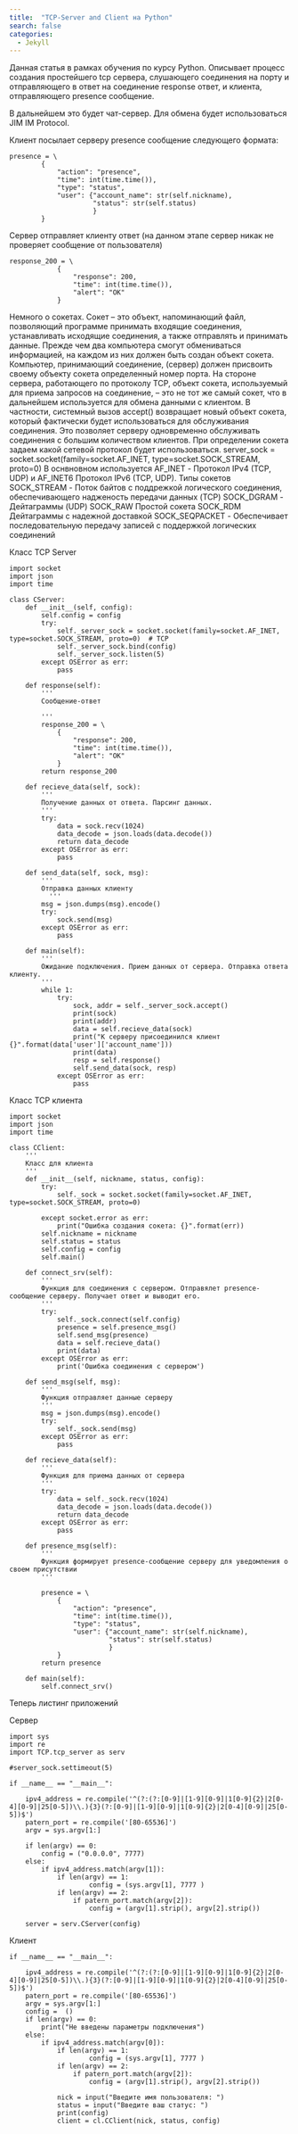 ```yaml
---
title:  "TCP-Server and Client на Python"
search: false
categories:
  - Jekyll
---
```


Данная статья в рамках обучения по курсу Python. Описывает процесс создания простейшего tcp сервера, слушающего соединения на порту и отправляющего в ответ на соединение response ответ, и клиента, отправляющего presence сообщение.

В дальнейшем это будет чат-сервер. Для обмена будет использоваться JIM IM Protocol.

Клиент посылает серверу presence сообщение следующего формата:
```
presence = \
        {
            "action": "presence",
            "time": int(time.time()),
            "type": "status",
            "user": {"account_name": str(self.nickname),
                     "status": str(self.status)
                     }
        }
```
Сервер отправляет клиенту ответ (на данном этапе сервер никак не проверяет сообщение от пользователя)
```
response_200 = \
            {
                "response": 200,
                "time": int(time.time()),
                "alert": "OK"
            }
```

Немного о сокетах. Сокет – это объект, напоминающий файл, позволяющий программе принимать входящие
соединения, устанавливать исходящие соединения, а также отправлять и принимать данные. Прежде
чем два компьютера смогут обмениваться информацией, на каждом из них должен быть создан объект
сокета.
Компьютер, принимающий соединение, (сервер) должен присвоить своему объекту сокета
определенный номер порта. На стороне сервера, работающего по протоколу TCP, объект сокета, используемый для приема
запросов на соединение, – это не тот же самый сокет, что в дальнейшем используется для обмена
данными с клиентом. В частности, системный вызов accept() возвращает новый объект сокета, который
фактически будет использоваться для обслуживания соединения. Это позволяет серверу
одновременно обслуживать соединения с большим количеством клиентов.
При определении сокета задаем какой сетевой протокол будет использоваться.
server_sock = socket.socket(family=socket.AF_INET, type=socket.SOCK_STREAM, proto=0)
В оснвновном используется AF_INET - Протокол IPv4 (TCP, UDP) и AF_INET6 Протокол IPv6 (TCP, UDP).
Типы сокетов
SOCK_STREAM - Поток байтов с поддрежкой логического соединения, обеспечивающего надженость передачи данных (TCP)
SOCK_DGRAM - Дейтаграммы (UDP)
SOCK_RAW Простой сокета
SOCK_RDM Дейтаграммы с надежной доставкой
SOCK_SEQPACKET - Обеспечивает последовательную передачу записей с поддержкой логических соединений



Класс TCP Server
```
import socket
import json
import time

class CServer:
    def __init__(self, config):
        self.config = config
        try:
            self._server_sock = socket.socket(family=socket.AF_INET, type=socket.SOCK_STREAM, proto=0)  # TCP
            self._server_sock.bind(config)
            self._server_sock.listen(5)
        except OSError as err:
            pass

    def response(self):
        '''
        Сообщение-ответ

        '''
        response_200 = \
            {
                "response": 200,
                "time": int(time.time()),
                "alert": "OK"
            }
        return response_200

    def recieve_data(self, sock):
        '''
        Получение данных от ответа. Парсинг данных.
        '''
        try:
            data = sock.recv(1024)
            data_decode = json.loads(data.decode())
            return data_decode
        except OSError as err:
            pass

    def send_data(self, sock, msg):
        '''
        Отправка данных клиенту
          '''
        msg = json.dumps(msg).encode()
        try:
            sock.send(msg)
        except OSError as err:
            pass

    def main(self):
        '''
        Ожидание подключения. Прием данных от сервера. Отправка ответа клиенту.
        '''
        while 1:
            try:
                sock, addr = self._server_sock.accept()
                print(sock)
                print(addr)
                data = self.recieve_data(sock)
                print("К серверу присоединился клиент {}".format(data['user']['account_name']))
                print(data)
                resp = self.response()
                self.send_data(sock, resp)
            except OSError as err:
                pass
```

Класс TCP клиента
```
import socket
import json
import time

class CClient:
    '''
    Класс для клиента
    '''
    def __init__(self, nickname, status, config):
        try:
            self._sock = socket.socket(family=socket.AF_INET, type=socket.SOCK_STREAM, proto=0)

        except socket.error as err:
            print("Ошибка создания сокета: {}".format(err))
        self.nickname = nickname
        self.status = status
        self.config = config
        self.main()

    def connect_srv(self):
        '''
        Функция для соединения с сервером. Отправялет presence-сообщение серверу. Получает ответ и выводит его.
        '''
        try:
            self._sock.connect(self.config)
            presence = self.presence_msg()
            self.send_msg(presence)
            data = self.recieve_data()
            print(data)
        except OSError as err:
            print('Ошибка соединения с сервером')

    def send_msg(self, msg):
        '''
        Функция отправляет данные серверу
        '''
        msg = json.dumps(msg).encode()
        try:
            self._sock.send(msg)
        except OSError as err:
            pass

    def recieve_data(self):
        '''
        Функция для приема данных от сервера
        '''
        try:
            data = self._sock.recv(1024)
            data_decode = json.loads(data.decode())
            return data_decode
        except OSError as err:
            pass

    def presence_msg(self):
        '''
        Функция формирует presence-сообщение серверу для уведомления о своем присутствии
        '''

        presence = \
            {
                "action": "presence",
                "time": int(time.time()),
                "type": "status",
                "user": {"account_name": str(self.nickname),
                         "status": str(self.status)
                         }
            }
        return presence

    def main(self):
        self.connect_srv()
```

Теперь листинг приложений

Сервер
```
import sys
import re
import TCP.tcp_server as serv

#server_sock.settimeout(5)

if __name__ == "__main__":

    ipv4_address = re.compile('^(?:(?:[0-9]|[1-9][0-9]|1[0-9]{2}|2[0-4][0-9]|25[0-5])\\.){3}(?:[0-9]|[1-9][0-9]|1[0-9]{2}|2[0-4][0-9]|25[0-5])$')
    patern_port = re.compile('[80-65536]')
    argv = sys.argv[1:]

    if len(argv) == 0:
        config = ("0.0.0.0", 7777)
    else:
        if ipv4_address.match(argv[1]):
            if len(argv) == 1:
                    config = (sys.argv[1], 7777 )
            if len(argv) == 2:
                if patern_port.match(argv[2]):
                    config = (argv[1].strip(), argv[2].strip())

    server = serv.CServer(config)
```
Клиент
```
if __name__ == "__main__":

    ipv4_address = re.compile('^(?:(?:[0-9]|[1-9][0-9]|1[0-9]{2}|2[0-4][0-9]|25[0-5])\\.){3}(?:[0-9]|[1-9][0-9]|1[0-9]{2}|2[0-4][0-9]|25[0-5])$')
    patern_port = re.compile('[80-65536]')
    argv = sys.argv[1:]
    config =  ()
    if len(argv) == 0:
        print("Не введены параметры подключения")
    else:
        if ipv4_address.match(argv[0]):
            if len(argv) == 1:
                    config = (sys.argv[1], 7777 )
            if len(argv) == 2:
                if patern_port.match(argv[2]):
                    config = (argv[1].strip(), argv[2].strip())

            nick = input("Введите имя пользователя: ")
            status = input("Введите ваш статус: ")
            print(config)
            client = cl.CClient(nick, status, config)
```
